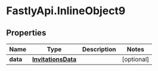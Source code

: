 # FastlyApi.InlineObject9

## Properties

Name | Type | Description | Notes
------------ | ------------- | ------------- | -------------
**data** | [**InvitationsData**](InvitationsData.md) |  | [optional] 


